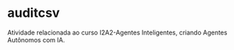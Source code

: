 # auditcsv
Atividade relacionada ao curso I2A2-Agentes Inteligentes, criando Agentes Autônomos com IA.
